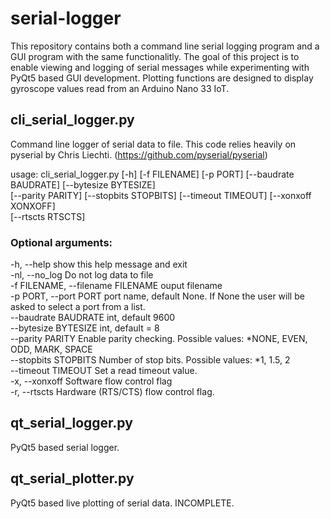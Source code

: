 # serial-logger

This repository contains both a command line serial logging program and a GUI program with the same functionalitly. The goal of this project is to enable viewing and logging of serial messages while experimenting with PyQt5 based GUI development. Plotting functions are designed to display gyroscope values read from an Arduino Nano 33 IoT.

## cli_serial_logger.py
Command line logger of serial data to file. This code relies heavily on pyserial by Chris Liechti. (https://github.com/pyserial/pyserial)

usage: cli_serial_logger.py [-h] [-f FILENAME] [-p PORT] [--baudrate BAUDRATE] [--bytesize BYTESIZE]<br />
       [--parity PARITY] [--stopbits STOPBITS] [--timeout TIMEOUT] [--xonxoff XONXOFF]<br />
       [--rtscts RTSCTS]
       
### Optional arguments:
  -h, --help            show this help message and exit<br />
  -nl, --no_log         Do not log data to file<br />
  -f FILENAME, --filename FILENAME ouput filename<br />
  -p PORT, --port PORT  port name, default None. If None the user will be asked to select a port from a list.<br />
  --baudrate BAUDRATE   int, default 9600<br />
  --bytesize BYTESIZE   int, default = 8<br />
  --parity PARITY       Enable parity checking. Possible values: *NONE, EVEN, ODD, MARK, SPACE<br />
  --stopbits STOPBITS   Number of stop bits. Possible values: *1, 1.5, 2<br />
  --timeout TIMEOUT     Set a read timeout value.<br />
  -x, --xonxoff         Software flow control flag<br />
  -r, --rtscts          Hardware (RTS/CTS) flow control flag.<br />

  
  ## qt_serial_logger.py
  PyQt5 based serial logger.
  
  ## qt_serial_plotter.py
  PyQt5 based live plotting of serial data. INCOMPLETE.

